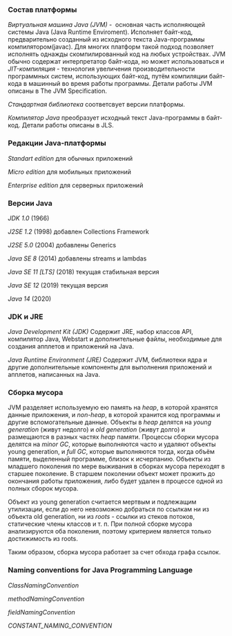 ### Состав платформы

_Виртуальная машина Java (JVM)_ -  основная часть исполняющей системы Java (Java Runtime Enviroment). Исполняет байт-код, предварительно созданный из исходного текста Java-программы компилятором(javac). Для многих платформ такой подход позволяет исполнять однажды скомпилированный код на любых устройствах. JVM обычно содержат интерпретатор байт-кода, но может использоваться и _JIT-компиляция_ - технология увеличения производительности программных систем, использующих байт-код, путём компиляции байт-кода в машинный во время работы программы. Детали работы JVM описаны в The JVM Specification.

_Стандартная библиотека_ cоответсвует версии платформы.

_Компилятор Java_ преобразует исходный текст Java-программы в байт-код. Детали работы описаны в JLS.

### Редакции Java-платформы

_Standart edition_ для обычных приложений

_Micro edition_ для мобильных приложений

_Enterprise edition_ для серверных приложений

### Версии Java

_JDK 1.0_ (1966)

_J2SE 1.2_ (1998) добавлен Collections Framework

_J2SE 5.0_ (2004) добавлены Generics

_Java SE 8_ (2014) добавлены streams и lambdas

_Java SE 11 [LTS]_ (2018) текущая стабильная версия

_Java SE 12_ (2019) текущая версия

_Java 14_ (2020)

### JDK и JRE

_Java Development Kit (JDK)_ Содержит JRE, набор классов API, компилятор Java, Webstart и дополнительные файлы, необходимые для создания апплетов и приложений на Java.

_Java Runtime Environment (JRE)_ Содержит JVM, библиотеки ядра и другие дополнительные компоненты для выполнения приложений и апплетов, написанных на Java.

### Сборка мусора

JVM разделяет используемую ею память на _heap_, в которой хранятся данные приложения, и _non-heap_, в которой хранится код программы и другие вспомогательные данные. Объекты в _heap_ делятся на _young generation_ (живут недолго) и _old generation_ (живут долго) и размещаются в разных частях _heap_ памяти. Процессы сборки мусора делятся на _minor GC_, которые выполняются часто и удаляют объекты young generation, и _full GC_, которые выполняются тогда, когда объём памяти, выделенный программе, близок к исчерпанию. Объекты из младшего поколения по мере выживания в сборках мусора переходят в старшее поколение. В старшем поколении объект может прожить до окончания работы приложения, либо будет удален в процессе одной из полных сборок мусора.

Объект из young generation считается мертвым и подлежащим утилизации, если до него невозможно добраться по ссылкам ни из объекта old generation, ни из _roots_ - ссылки из стеков потоков, статические члены классов и т. п. При полной сборке мусора анализируются оба поколения, поэтому критерием является только достижимость из roots. 

Таким образом, сборка мусора работает за счет обхода графа ссылок.

### Naming conventions for Java Programming Language

_ClassNamingConvention_

_methodNamingConvention_

_fieldNamingConvention_

*CONSTANT_NAMING_CONVENTION*


